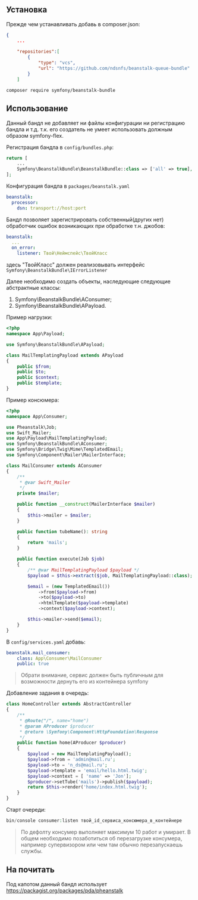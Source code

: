 ## Установка
Прежде чем устанавливать добавь в composer.json:
```json
{
    ...
    
    "repositories":[
        {
            "type": "vcs",
            "url": "https://github.com/ndsnfs/beanstalk-queue-bundle"
        }
    ]
```

```
composer require symfony/beanstalk-bundle 
```

## Использование
Данный бандл не добавляет ни файлы конфигурации ни регистрацию бандла и т.д. т.к. его создатель
не умеет использовать должным образом symfony-flex.


Регистрация бандла в ```config/bundles.php```:
```php
return [
    ... 
    Symfony\BeanstalkBundle\BeanstalkBundle::class => ['all' => true],
];
```


Конфигурация бандла в ```packages/beanstalk.yaml```

```yaml
beanstalk:
  processor:
    dsn: transport://host:port

```

Бандл позволяет зарегистрировать собственный(других нет) обработчик
 ошибок возникающих при обработке т.н. джобов:
```yaml
beanstalk:
  ...
  on_error:
    listener: Твой\Неймспейс\ТвойКласс
``` 
здесь "ТвойКласс" должен реализовывать интерфейс ```Symfony\BeanstalkBundle\IErrorListener```

Далее необходимо создать объекты, наследующие следующие абстрактные классы:
1. Symfony\BeanstalkBundle\AConsumer;
2. Symfony\BeanstalkBundle\APayload.

Пример нагрузки:
```php
<?php
namespace App\Payload;

use Symfony\BeanstalkBundle\APayload;

class MailTemplatingPayload extends APayload
{
	public $from;
	public $to;
	public $context;
	public $template;
}
```

Пример консюмера:
```php
<?php
namespace App\Consumer;

use Pheanstalk\Job;
use Swift_Mailer;
use App\Payload\MailTemplatingPayload;
use Symfony\BeanstalkBundle\AConsumer;
use Symfony\Bridge\Twig\Mime\TemplatedEmail;
use Symfony\Component\Mailer\MailerInterface;

class MailConsumer extends AConsumer
{
	/**
	 * @var Swift_Mailer
	 */
	private $mailer;

	public function __construct(MailerInterface $mailer)
	{
		$this->mailer = $mailer;
	}

	public function tubeName(): string
	{
		return 'mails';
	}

	public function execute(Job $job)
	{
		/** @var MailTemplatingPayload $payload */
		$payload = $this->extract($job, MailTemplatingPayload::class);

		$email = (new TemplatedEmail())
			->from($payload->from)
			->to($payload->to)
			->htmlTemplate($payload->template)
			->context($payload->context);

		$this->mailer->send($email);
	}
}
```

В ```config/services.yaml``` добавь:
```yaml
beanstalk.mail_consumer:
    class: App\Consumer\MailConsumer
    public: true
``` 
>Обрати внимание, сервис должен быть публичным для возможности дернуть его из контейнера symfony

Добавление задания в очередь:
```php
class HomeController extends AbstractController
{
	/**
	 * @Route("/", name="home")
	 * @param AProducer $producer
	 * @return \Symfony\Component\HttpFoundation\Response
	 */
	public function home(AProducer $producer)
	{
		$payload = new MailTemplatingPayload();
		$payload->from = 'admin@mail.ru';
		$payload->to = 'n_ds@mail.ru';
		$payload->template = 'email/hello.html.twig';
		$payload->context = [ 'name' => 'Jon'];
		$producer->setTube('mails')->publish($payload);
		return $this->render('home/index.html.twig');
	}
}
```
Старт очереди:
```php
bin/console consumer:listen твой_id_сервиса_консюмера_в_контейнере
```
>По дефолту консумер выполняет максимум 10 работ и умирает.
В общем необходимо позаботиться об перезагрузке консумера, например супервизором или чем там обычно перезапускаешь службы.

## На почитать
Под капотом данный бандл использует https://packagist.org/packages/pda/pheanstalk 
